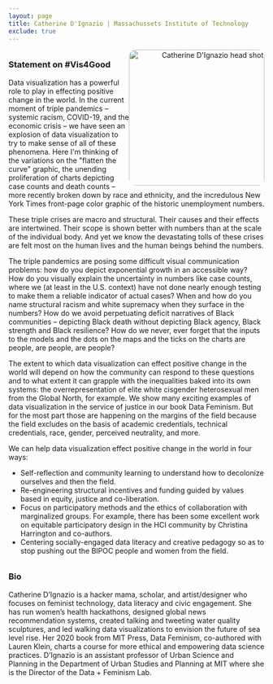 ```yaml
---
layout: page
title: Catherine D'Ignazio | Massachussets Institute of Technology
exclude: true
---
```

<style>

h3 {
margin-top: 2em;
}

#new-for-2020-we-will-be-hosting-a-virtual-panel-this-year {
margin-top: -1em;
margin-bottom: 1em;
}

#panelists, #bios {
  display: grid;
  grid-template-columns: repeat(auto-fill, minmax(240px, 1fr));
  grid-gap: 10px;
  margin-bottom: 10px;
}

.panelist_image, .bio_image {
  width: 200pt;
  border-radius: 5%;
  display: block;
  text-align: right;
  float: right;
}

.panelist_text, .bio_text {
}

.panelist_name, .panelist_affiliation, .panelist_statement, .bio_name, .bio_affiliation {
}

</style>

<a href="http://www.kanarinka.com/">
  <img class="panelist_image" src="/img/dignazio2.png" alt="Catherine D'Ignazio head shot"/>
</a>

### Statement on #Vis4Good

Data visualization has a powerful role to play in effecting positive change in the world. In the current moment of triple pandemics – systemic racism, COVID-19, and the economic crisis – we have seen an explosion of data visualization to try to make sense of all of these phenomena. Here I'm thinking of the variations on the "flatten the curve" graphic, the unending proliferation of charts depicting case counts and death counts – more recently broken down by race and ethnicity, and the incredulous New York Times front-page color graphic of the historic
unemployment numbers. 

These triple crises are macro and structural. Their causes and their effects are intertwined. Their scope is shown better with numbers than at the scale of the individual body. And yet we know the devastating tolls of these crises are felt most on the human lives and the human beings behind the numbers. 

The triple pandemics are posing some difficult visual communication problems: how do you depict exponential growth in an accessible way? How do you visually explain the uncertainty in numbers like case counts, where we (at least in the U.S. context) have not done nearly enough testing to make them a reliable indicator of actual cases? When and how do you name  structural racism and white supremacy when they surface in the numbers? How do we avoid perpetuating deficit narratives of Black communities – depicting Black death without depicting Black agency, Black strength and Black resilience? How do we never, ever forget that the inputs to the models and the dots on the maps and the ticks on the charts are people, are people, are people? 

The extent to which data visualization can effect positive change in the world will depend on how the community can respond to these questions and to what extent it can grapple with the inequalities baked into its own systems: the overrepresentation of elite white cisgender heterosexual men from the Global North, for example. We show many exciting examples of data visualization in the service of justice in our book Data Feminism. But for the most part those are happening on the margins of the field because the field excludes on the basis of academic   credentials, technical credentials, race, gender, perceived neutrality, and more. 

We can help data visualization effect positive change in the world in four ways: 

- Self-reflection and community learning to understand how to decolonize ourselves and then the field.
- Re-engineering structural incentives and funding guided by values based in equity, justice and co-liberation.
- Focus on participatory methods and the ethics of collaboration with  marginalized groups. For example, there has been some excellent work on equitable  participatory design in the HCI community by Christina Harrington and co-authors.
- Centering socially-engaged data literacy and creative pedagogy so as to stop pushing out the BIPOC people and women from the field. 


### Bio


Catherine D’Ignazio is a hacker mama, scholar, and artist/designer who focuses on feminist technology, data literacy and civic engagement. She has run women’s health hackathons, designed global news recommendation systems, created talking and tweeting water quality sculptures, and led walking data visualizations to envision the future of sea level rise. Her 2020 book from MIT Press, Data Feminism, co-authored with Lauren Klein, charts a course for more ethical and empowering data science practices. D’Ignazio is an assistant professor of Urban Science and Planning in the Department of Urban Studies and Planning at MIT where she is the Director of the Data + Feminism Lab.



